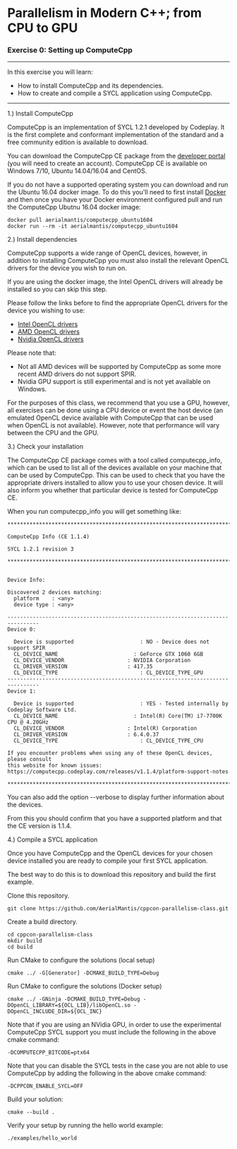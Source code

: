 # Parallelism in Modern C++; from CPU to GPU
### Exercise 0: Setting up ComputeCpp

---

In this exercise you will learn:
* How to install ComputeCpp and its dependencies.
* How to create and compile a SYCL application using ComputeCpp.

---

1.) Install ComputeCpp

ComputeCpp is an implementation of SYCL 1.2.1 developed by Codeplay. It is the first complete and conformant implementation of the standard and a free community edition is available to download.

You can download the ComputeCpp CE package from the [developer portal][computecpp-developer-portal] (you will need to create an account). ComputeCpp CE is available on Windows 7/10, Ubuntu 14.04/16.04 and CentOS.

If you do not have a supported operating system you can download and run the Ubuntu 16.04 docker image. To do this you'll need to first install [Docker][docker-installer] and then once you have your Docker environment configured pull and run the ComputeCpp Ubutnu 16.04 docker image:

```
docker pull aerialmantis/computecpp_ubuntu1604
docker run --rm -it aerialmantis/computecpp_ubuntu1604
```

2.) Install dependencies

ComputeCpp supports a wide range of OpenCL devices, however, in addition to installing ComputeCpp you must also install the relevant OpenCL drivers for the device you wish to run on.

If you are using the docker image, the Intel OpenCL drivers will already be installed so you can skip this step.

Please follow the links before to find the appropriate OpenCL drivers for the device you wishing to use:
* [Intel OpenCL drivers][intel-drivers]
* [AMD OpenCL drivers][amd-drivers]
* [Nvidia OpenCL drivers][nvidia-drivers]

Please note that:
* Not all AMD devices will be supported by ComputeCpp as some more recent AMD drivers do not support SPIR.
* Nvidia GPU support is still experimental and is not yet available on Windows.

For the purposes of this class, we recommend that you use a GPU, however, all exercises can be done using a CPU device or event the host device (an emulated OpenCL device available with ComputeCpp that can be used when OpenCL is not available). However, note that performance will vary between the CPU and the GPU.

3.) Check your installation

The ComputeCpp CE package comes with a tool called computecpp_info, which can be used to list all of the devices available on your machine that can be used by ComputeCpp. This can be used to check that you have the appropriate drivers installed to allow you to use your chosen device. It will also inform you whether that particular device is tested for ComputeCpp CE.

When you run computecpp_info you will get something like:

```
********************************************************************************

ComputeCpp Info (CE 1.1.4)

SYCL 1.2.1 revision 3

********************************************************************************


Device Info:

Discovered 2 devices matching:
  platform    : <any>
  device type : <any>

--------------------------------------------------------------------------------
Device 0:

  Device is supported                     : NO - Device does not support SPIR
  CL_DEVICE_NAME                        : GeForce GTX 1060 6GB
  CL_DEVICE_VENDOR                    : NVIDIA Corporation
  CL_DRIVER_VERSION                   : 417.35
  CL_DEVICE_TYPE                          : CL_DEVICE_TYPE_GPU
--------------------------------------------------------------------------------
Device 1:

  Device is supported                     : YES - Tested internally by Codeplay Software Ltd.
  CL_DEVICE_NAME                        : Intel(R) Core(TM) i7-7700K CPU @ 4.20GHz
  CL_DEVICE_VENDOR                    : Intel(R) Corporation
  CL_DRIVER_VERSION                   : 6.4.0.37
  CL_DEVICE_TYPE                          : CL_DEVICE_TYPE_CPU

If you encounter problems when using any of these OpenCL devices, please consult
this website for known issues:
https://computecpp.codeplay.com/releases/v1.1.4/platform-support-notes

********************************************************************************
```

You can also add the option --verbose to display further information about the devices.

From this you should confirm that you have a supported platform and that the CE version is 1.1.4.

4.) Compile a SYCL application

Once you have ComputeCpp and the OpenCL devices for your chosen device installed you are ready to compile your first SYCL application.

The best way to do this is to download this repository and build the first example.

Clone this repository.

```
git clone https://github.com/AerialMantis/cppcon-parallelism-class.git
```

Create a build directory.

```
cd cppcon-parallelism-class
mkdir build
cd build
```

Run CMake to configure the solutions (local setup)

```
cmake ../ -G[Generator] -DCMAKE_BUILD_TYPE=Debug
```

Run CMake to configure the solutions (Docker setup)
```
cmake ../ -GNinja -DCMAKE_BUILD_TYPE=Debug -DOpenCL_LIBRARY=${OCL_LIB}/libOpenCL.so -DOpenCL_INCLUDE_DIR=${OCL_INC}
```

Note that if you are using an NVidia GPU, in order to use the experimental ComputeCpp SYCL support you must include the following in the above cmake command:

```
-DCOMPUTECPP_BITCODE=ptx64
```

Note that you can disable the SYCL tests in the case you are not able to use ComputeCpp by adding the following in the above cmake command:

```
-DCPPCON_ENABLE_SYCL=OFF
```

Build your solution:

```
cmake --build .
```

Verify your setup by running the hello world example:


```
./examples/hello_world
```

[computecpp-developer-portal]: https://developer.codeplay.com/home/
[docker-installer]: https://docs.docker.com/install/
[intel-drivers]: https://software.intel.com/en-us/articles/opencl-drivers
[amd-drivers]: https://www.amd.com/en/support
[nvidia-drivers]: https://developer.nvidia.com/cuda-toolkit-32-downloads
